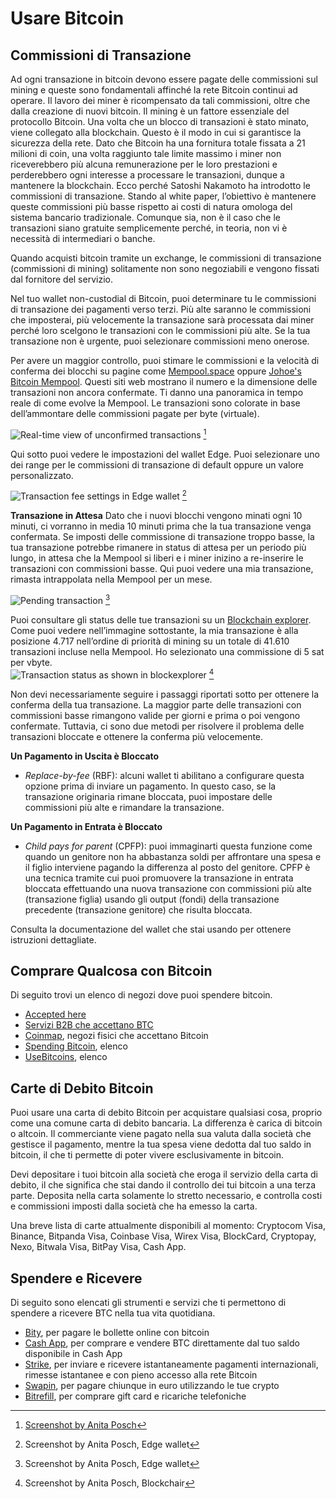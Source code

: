 # Usare Bitcoin

## Commissioni di Transazione
Ad ogni transazione in bitcoin devono essere pagate delle commissioni sul mining e queste sono fondamentali affinché la rete Bitcoin continui ad operare. Il lavoro dei miner è ricompensato da tali commissioni, oltre che dalla creazione di nuovi bitcoin. Il mining è un fattore essenziale del protocollo Bitcoin. Una volta che un blocco di transazioni è stato minato, viene collegato alla blockchain. Questo è il modo in cui si garantisce la sicurezza della rete. Dato che Bitcoin ha una fornitura totale fissata a 21 milioni di coin, una volta raggiunto tale limite massimo i miner non riceverebbero più alcuna remunerazione per le loro prestazioni e perderebbero ogni interesse a processare le transazioni, dunque a mantenere la blockchain. Ecco perché Satoshi Nakamoto ha introdotto le commissioni di transazione. Stando al white paper, l’obiettivo è mantenere queste commissioni più basse rispetto ai costi di natura omologa del sistema bancario tradizionale. Comunque sia, non è il caso che le transazioni siano gratuite semplicemente perché, in teoria, non vi è necessità di intermediari o banche.

Quando acquisti bitcoin tramite un exchange, le commissioni di transazione (commissioni di mining) solitamente non sono negoziabili e vengono fissati dal fornitore del servizio.

Nel tuo wallet non-custodial di Bitcoin, puoi determinare tu le commissioni di transazione dei pagamenti verso terzi. Più alte saranno le commissioni che imposterai, più velocemente la transazione sarà processata dai miner perché loro scelgono le transazioni con le commissioni più alte. Se la tua transazione non è urgente, puoi selezionare commissioni meno onerose.

Per avere un maggior controllo, puoi stimare le commissioni e la velocità di conferma dei blocchi su pagine come [Mempool.space](https://mempool.space/) oppure [Johoe's Bitcoin Mempool](https://jochen-hoenicke.de/queue/). Questi siti web mostrano il numero e la dimensione delle transazioni non ancora confermate. Ti danno una panoramica in tempo reale di come evolve la Mempool. Le transazioni sono colorate in base dell’ammontare delle commissioni pagate per byte (virtuale).

![Real-time view of unconfirmed transactions](resources/_Mempool-space-white-back.png) [^74]

Qui sotto puoi vedere le impostazioni del wallet Edge. Puoi selezionare uno dei range per le commissioni di transazione di default oppure un valore personalizzato.

![Transaction fee settings in Edge wallet](resources/_transaction-fee-setting.png) [^75]

**Transazione in Attesa**
Dato che i nuovi blocchi vengono minati ogni 10 minuti, ci vorranno in media 10 minuti prima che la tua transazione venga confermata. Se imposti delle commissione di transazione troppo basse, la tua transazione potrebbe rimanere in status di attesa per un periodo più lungo, in attesa che la Mempool si liberi e i miner inizino a re-inserire le transazioni con commissioni basse. Qui puoi vedere una mia transazione, rimasta intrappolata nella Mempool per un mese.

![Pending transaction](resources/_Pending-transaction-edge.png) [^76]  

Puoi consultare gli status delle tue transazioni su un [Blockchain explorer](https://blockchair.com). Come puoi vedere nell’immagine sottostante, la mia transazione è alla posizione 4.717 nell’ordine di priorità di mining su un totale di 41.610 transazioni incluse nella Mempool. Ho selezionato una commissione di 5 sat per vbyte.  
![Transaction status as shown in blockexplorer](resources/_Pending-transaction-explorer.png) [^77]

Non devi necessariamente seguire i passaggi riportati sotto per ottenere la conferma della tua transazione. La maggior parte delle transazioni con commissioni basse rimangono valide per giorni e prima o poi vengono confermate. Tuttavia, ci sono due metodi per risolvere il problema delle transazioni bloccate e ottenere la conferma più velocemente.

**Un Pagamento in Uscita è Bloccato**  
* _Replace-by-fee_ (RBF): alcuni wallet ti abilitano a configurare questa opzione prima di inviare un pagamento. In questo caso, se la transazione originaria rimane bloccata, puoi impostare delle commissioni più alte e rimandare la transazione.

**Un Pagamento in Entrata è Bloccato**
* _Child pays for parent_ (CPFP): puoi immaginarti questa funzione come quando un genitore non ha abbastanza soldi per affrontare una spesa e il figlio interviene pagando la differenza al posto del genitore. CPFP è una tecnica tramite cui puoi promuovere la transazione in entrata bloccata effettuando una nuova transazione con commissioni più alte (transazione figlia) usando gli output (fondi) della transazione precedente (transazione genitore) che risulta bloccata.

Consulta la documentazione del wallet che stai usando per ottenere istruzioni dettagliate.

## Comprare Qualcosa con Bitcoin
Di seguito trovi un elenco di negozi dove puoi spendere bitcoin.
* [Accepted here](https://www.acceptedhere.io)
* [Servizi B2B che accettano BTC](https://cryptwerk.com/companies/b2b/btc/)
* [Coinmap](https://coinmap.org/view/), negozi fisici che accettano Bitcoin
* [Spending Bitcoin](https://spending-bitcoin.com/), elenco
* [UseBitcoins](https://usebitcoins.info/), elenco

## Carte di Debito Bitcoin
Puoi usare una carta di debito Bitcoin per acquistare qualsiasi cosa, proprio come una comune carta di debito bancaria. La differenza è carica di bitcoin o altcoin. Il commerciante viene pagato nella sua valuta dalla società che gestisce il pagamento, mentre la tua spesa viene dedotta dal tuo saldo in bitcoin, il che ti permette di poter vivere esclusivamente in bitcoin.

Devi depositare i tuoi bitcoin alla società che eroga il servizio della carta di debito, il che significa che stai dando il controllo dei tui bitcoin a una terza parte. Deposita nella carta solamente lo stretto necessario, e controlla costi e commissioni imposti dalla società che ha emesso la carta.

Una breve lista di carte attualmente disponibili al momento: Cryptocom Visa, Binance, Bitpanda Visa, Coinbase Visa, Wirex Visa, BlockCard, Cryptopay, Nexo, Bitwala Visa, BitPay Visa, Cash App.

## Spendere e Ricevere
Di seguito sono elencati gli strumenti e servizi che ti permettono di spendere a ricevere BTC nella tua vita quotidiana.
* [Bity](https://bity.com/products/crypto-online-bill-pay/), per pagare le bollette online con bitcoin
* [Cash App](https://cash.app/bitcoin), per comprare e vendere BTC direttamente dal tuo saldo disponibile in Cash App
* [Strike](https://global.strike.me/), per inviare e ricevere istantaneamente pagamenti internazionali, rimesse istantanee e con pieno accesso alla rete Bitcoin
* [Swapin](https://www.swapin.com/), per pagare chiunque in euro utilizzando le tue crypto
* [Bitrefill](https://www.bitrefill.com/?hl=en), per comprare gift card e ricariche telefoniche

[^74]: [Screenshot by Anita Posch](https://mempool.space)  
[^75]: Screenshot by Anita Posch, Edge wallet  
[^76]: Screenshot by Anita Posch, Edge wallet  
[^77]: Screenshot by Anita Posch, Blockchair  
